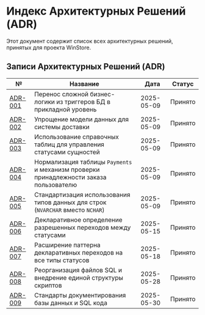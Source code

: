 # Индекс Архитектурных Решений (ADR)

Этот документ содержит список всех архитектурных решений, принятых для проекта WinStore.

## Записи Архитектурных Решений (ADR)

| № | Название | Дата | Статус |
|---|---------|------|--------|
| [ADR-001](ADR-001_Business_Logic_To_App_Layer.md) | Перенос сложной бизнес-логики из триггеров БД в прикладной уровень | 2025-05-09 | Принято |
| [ADR-002](ADR-002_Simplified_Delivery_Model.md) | Упрощение модели данных для системы доставки | 2025-05-09 | Принято |
| [ADR-003](ADR-003_Status_Lookup_Tables.md) | Использование справочных таблиц для управления статусами сущностей | 2025-05-09 | Принято |
| [ADR-004](ADR-004_Payments_Normalization.md) | Нормализация таблицы `Payments` и механизм проверки принадлежности заказа пользователю | 2025-05-09 | Принято |
| [ADR-005](ADR-005_String_Type_Standardization.md) | Стандартизация использования типов данных для строк (`NVARCHAR` вместо `NCHAR`) | 2025-05-09 | Принято |
| [ADR-006](ADR-006_Status_Transition_Tables.md) | Декларативное определение разрешенных переходов между статусами | 2025-05-15 | Принято |
| [ADR-007](ADR-007_Extended_Status_Transitions.md) | Расширение паттерна декларативных переходов на все типы статусов | 2025-05-18 | Принято |
| [ADR-008](ADR-008_SQL_Files_Reorganization.md) | Реорганизация файлов SQL и внедрение единой структуры скриптов | 2025-05-28 | Принято |
| [ADR-009](ADR-009_Documentation_Standards.md) | Стандарты документирования базы данных и SQL кода | 2025-05-30 | Принято |
